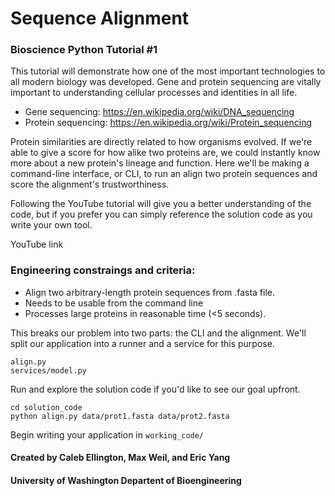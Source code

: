 # Sequence Alignment
### Bioscience Python Tutorial #1

This tutorial will demonstrate how one of the most important 
technologies to all modern biology was developed. Gene and protein
sequencing are vitally important to understanding cellular
processes and identities in all life.
- Gene sequencing: https://en.wikipedia.org/wiki/DNA_sequencing
- Protein sequencing: https://en.wikipedia.org/wiki/Protein_sequencing

Protein similarities are directly related to how organisms evolved. 
If we're able to give a score for how alike two proteins are, we 
could instantly know more about a new protein's lineage and function. 
Here we'll be making a command-line interface, or CLI, to run an
align two protein sequences and score the alignment's trustworthiness.

Following the YouTube tutorial will give you a better understanding
of the code, but if you prefer you can simply reference the solution 
code as you write your own tool. 

YouTube link

### Engineering constraings and criteria:
- Align two arbitrary-length protein sequences from .fasta file.
- Needs to be usable from the command line
- Processes large proteins in reasonable time (<5 seconds).

This breaks our problem into two parts: the CLI and the alignment.
We'll split our application into a runner and a service for this purpose.
```
align.py
services/model.py
```

Run and explore the solution code if you'd like to see our goal upfront.
```
cd solution_code
python align.py data/prot1.fasta data/prot2.fasta 
```

Begin writing your application in `working_code/`



#### Created by Caleb Ellington, Max Weil, and Eric Yang
#### University of Washington Departent of  Bioengineering 
